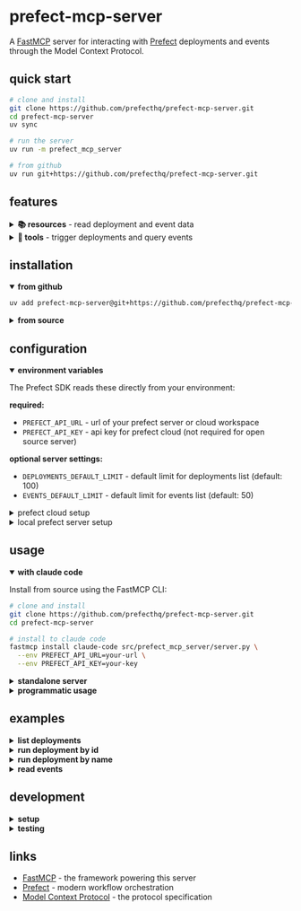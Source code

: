 # prefect-mcp-server

A [FastMCP](https://github.com/jlowin/fastmcp) server for interacting with [Prefect](https://prefect.io) deployments and events through the Model Context Protocol.

## quick start

```bash
# clone and install
git clone https://github.com/prefecthq/prefect-mcp-server.git
cd prefect-mcp-server
uv sync

# run the server  
uv run -m prefect_mcp_server

# from github
uv run git+https://github.com/prefecthq/prefect-mcp-server.git
```

## features

<details>
<summary><b>📚 resources</b> - read deployment and event data</summary>

- `prefect://deployments/list` - list all deployments with their details
- `prefect://events/recent` - get recent events from the prefect instance

</details>

<details>
<summary><b>🔧 tools</b> - trigger deployments and query events</summary>

- `run_deployment` - run a deployment by id
- `run_deployment_by_name` - run a deployment by flow/deployment name  
- `read_events` - read events with filtering options

</details>

## installation

<details open>
<summary><b>from github</b></summary>

```bash
uv add prefect-mcp-server@git+https://github.com/prefecthq/prefect-mcp-server.git
```

</details>

<details>
<summary><b>from source</b></summary>

```bash
git clone https://github.com/prefecthq/prefect-mcp-server.git
cd prefect-mcp-server
uv sync
```

</details>

## configuration

<details open>
<summary><b>environment variables</b></summary>

The Prefect SDK reads these directly from your environment:

**required:**
- `PREFECT_API_URL` - url of your prefect server or cloud workspace
- `PREFECT_API_KEY` - api key for prefect cloud (not required for open source server)

**optional server settings:**
- `DEPLOYMENTS_DEFAULT_LIMIT` - default limit for deployments list (default: 100)
- `EVENTS_DEFAULT_LIMIT` - default limit for events list (default: 50)

<details>
<summary>prefect cloud setup</summary>

```bash
export PREFECT_API_URL="https://api.prefect.cloud/api/accounts/[ACCOUNT_ID]/workspaces/[WORKSPACE_ID]"
export PREFECT_API_KEY="your-api-key"
```

</details>

<details>
<summary>local prefect server setup</summary>

```bash
export PREFECT_API_URL="http://localhost:4200/api"
```

</details>

</details>

## usage

<details open>
<summary><b>with claude code</b></summary>

Install from source using the FastMCP CLI:

```bash
# clone and install
git clone https://github.com/prefecthq/prefect-mcp-server.git
cd prefect-mcp-server

# install to claude code
fastmcp install claude-code src/prefect_mcp_server/server.py \
  --env PREFECT_API_URL=your-url \
  --env PREFECT_API_KEY=your-key
```

</details>

<details>
<summary><b>standalone server</b></summary>

```bash
# as a python module
uv run -m prefect_mcp_server

# or using fastmcp cli
uv run fastmcp run src/prefect_mcp_server/server.py
```

</details>

<details>
<summary><b>programmatic usage</b></summary>

```python
from fastmcp import Client

async def main():
    async with Client("prefect-mcp-server") as client:
        # list deployments
        deployments = await client.read_resource("prefect://deployments/list")
        
        # run a deployment
        result = await client.call_tool(
            "run_deployment",
            {"deployment_id": "abc-123-def"}
        )
        
        # read events
        events = await client.call_tool(
            "read_events",
            {"limit": 50, "event_prefix": "prefect.flow-run."}
        )
```

</details>

## examples

<details>
<summary><b>list deployments</b></summary>

```python
deployments = await client.read_resource("prefect://deployments/list")
# returns: {"success": true, "count": 3, "deployments": [...]}
```

</details>

<details>
<summary><b>run deployment by id</b></summary>

```python
result = await client.call_tool(
    "run_deployment",
    {
        "deployment_id": "abc-123-def",
        "parameters": {"key": "value"},
        "name": "custom run name",
        "tags": ["mcp", "automated"]
    }
)
# returns: {"success": true, "flow_run": {...}}
```

</details>

<details>
<summary><b>run deployment by name</b></summary>

```python
result = await client.call_tool(
    "run_deployment_by_name",
    {
        "flow_name": "my-flow",
        "deployment_name": "production",
        "parameters": {"key": "value"}
    }
)
# returns: {"success": true, "flow_run": {...}, "deployment": {...}}
```

</details>

<details>
<summary><b>read events</b></summary>

```python
events = await client.call_tool(
    "read_events",
    {
        "limit": 50,
        "event_prefix": "prefect.flow-run.",
        "occurred_after": "2024-01-01T00:00:00Z"
    }
)
# returns: {"success": true, "count": 10, "events": [...]}
```

</details>

## development

<details>
<summary><b>setup</b></summary>

```bash
# clone the repo
git clone https://github.com/prefecthq/prefect-mcp-server.git
cd prefect-mcp-server

# install with dev dependencies
uv sync --dev

# run tests
uv run pytest

# run with debug logging
DEPLOYMENTS_DEFAULT_LIMIT=10 uv run fastmcp dev src/prefect_mcp_server/server.py
```

</details>

<details>
<summary><b>testing</b></summary>

Tests use an ephemeral prefect database via `prefect_test_harness`:

```bash
# run all tests
uv run pytest

# run with coverage
uv run pytest --cov=src --cov-report=html

# run specific test
uv run pytest tests/test_server.py::test_run_deployment_with_valid_id -xvs
```

</details>

## links

- [FastMCP](https://github.com/jlowin/fastmcp) - the framework powering this server
- [Prefect](https://prefect.io) - modern workflow orchestration
- [Model Context Protocol](https://modelcontextprotocol.io) - the protocol specification